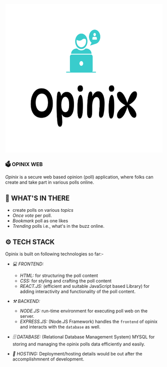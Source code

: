 <p align="center">
  <img src="./frontend/public/opinix-high-resolution-logo.png" alt="Opinix Logo" width="750" height="475"/>
</p>

### **🗳️ OPINIX WEB**

_Opinix_ is a secure web based opinion (poll) application, where folks can create and take part in various polls online.

## **📌 WHAT'S IN THERE**

- create polls on various _topics_
- _Once vote_ per poll.
- _Bookmark_ poll as one likes
- _Trending_ polls i.e., what's in the buzz online.

## **⚙️ TECH STACK**

Opinix is built on following technologies so far:-

- _💻 FRONTEND:_

  - _HTML:_ for structuring the poll content
  - _CSS:_ for styling and crafting the poll content
  - _REACT.JS:_ (efficient and suitable JavaScript based Library) for adding interactivity and functionality of the poll content.

- _⚒ BACKEND:_

  - _NODE.JS:_ run-time environment for executing poll web on the server.
  - _EXPRESS.JS:_ (Node.JS Framework) handles the `frontend` of opinix and interacts with the `database` as well.

- _🗄 DATABASE:_ (Relational Database Management System) MYSQL for storing and managing the opinix polls data efficiently and easily.

- _🚀 HOSTING:_ Deployment/hosting details would be out after the accomplishmnent of development.
